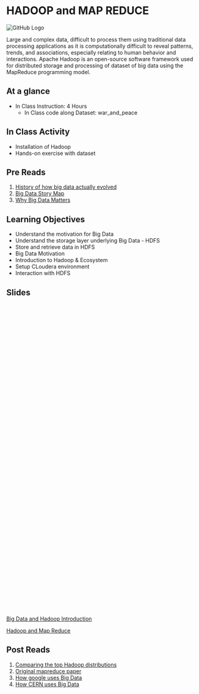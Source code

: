 # HADOOP and MAP REDUCE

![GitHub Logo](https://s3.ap-south-1.amazonaws.com/greyatom-social/GreyAtom-logo.png)

Large and complex data, difficult to process them using traditional data processing applications as it is computationally difficult to reveal
patterns, trends, and associations, especially relating to human behavior and interactions. Apache Hadoop is an open-source software framework used for distributed storage and processing of dataset of big data using the MapReduce programming model.

## At a glance
* In Class Instruction: 4 Hours
  * In Class code along Dataset: war_and_peace
  
## In Class Activity

* Installation of Hadoop
* Hands-on exercise with dataset

## Pre Reads

1. [History of how big data actually evolved](https://www.forbes.com/forbes/welcome/?toURL=https://www.forbes.com/sites/gilpress/2013/05/09/a-very-short-history-of-big-data/&refURL=http://app.commit.live/lesson/big-data-day-1&referrer=http://app.commit.live/lesson/big-data-day-1#89d2ea465a18)
2. [Big Data Story Map](https://www.youtube.com/watch?v=iFyGuvyesw4)
3. [Why Big Data Matters](https://www.forbes.com/sites/gregsatell/2013/10/11/why-big-data-matters/#3ed7faf91304)

## Learning Objectives

- Understand the motivation for Big Data
- Understand the storage layer underlying Big Data - HDFS
- Store and retrieve data in HDFS
- Big Data Motivation
- Introduction to Hadoop & Ecosystem
- Setup CLoudera environment
- Interaction with HDFS

## Slides

<object data="https://raw.githubusercontent.com/commit-live-students/big_data_hadoop_in_class/master/notebooks/Hadoop_Day-1a-Introduction.pdf" type="application/pdf" width="100%" height="100%">


<embed src="https://raw.githubusercontent.com/commit-live-students/big_data_hadoop_in_class/master/notebooks/Hadoop_Day-1a-Introduction.pdf" type="application/pdf" width="800px" height="800px"/>

[Big Data and Hadoop Introduction](https://github.com/commit-live-students/big_data_hadoop_in_class/blob/master/notebooks/Hadoop_Day-1a-Introduction.pdf)

[Hadoop and Map Reduce](https://github.com/commit-live-students/big_data_hadoop_in_class/blob/master/notebooks/Hadoop_Day-2-%20Introduction%20YARN%20Hadoop.pdf)

## Post Reads
1. [Comparing the top Hadoop distributions](https://www.networkworld.com/article/2369327/software/comparing-the-top-hadoop-distributions.html)
2. [Original mapreduce paper](https://research.google.com/archive/mapreduce.html)
3. [How google uses Big Data](https://datafloq.com/read/google-applies-big-data-infographic/385)
4. [How CERN uses Big Data](https://www.youtube.com/watch?v=mYLdF0M-Nk0)


